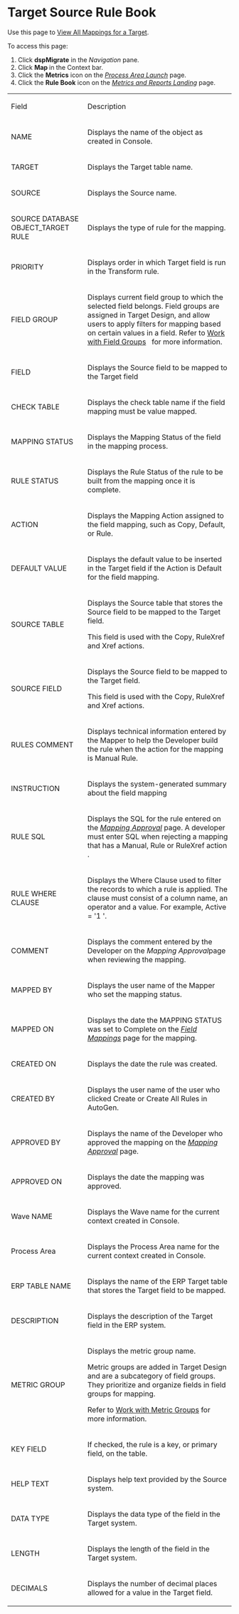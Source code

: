# Target Source Rule Book

<div class="use">

Use this page to [View All Mappings for a
Target](../Use_Cases/View_all_Mappings_for_a_Target.htm).

</div>

To access this page:

1.  Click <span style="font-weight: bold;">dspMigrate</span> in the
    <span style="font-style: italic;">Navigation</span> pane.
2.  Click <span style="font-weight: bold;">Map </span>in the Context
    bar.
3.  Click the <span style="font-weight: bold;">Metrics</span> icon on
    the *[Process Area Launch](Process_Area_Launch_map.htm)* page.
4.  Click the <span style="font-weight: bold;">Rule Book</span> icon on
    the *[Metrics and Reports Landing](Metrics_and_Reports_Landing.htm)*
    page.

<table>
<tbody>
<tr class="odd">
<td><p>Field</p></td>
<td><p>Description</p></td>
</tr>
<tr class="even">
<td><p>NAME</p></td>
<td><p>Displays the name of the object as created in Console.</p></td>
</tr>
<tr class="odd">
<td><p>TARGET</p></td>
<td><p>Displays the Target table name.</p></td>
</tr>
<tr class="even">
<td><p>SOURCE</p></td>
<td><p>Displays the Source name.</p></td>
</tr>
<tr class="odd">
<td><p>SOURCE DATABASE OBJECT_TARGET RULE</p></td>
<td><p>Displays the type of rule for the mapping.</p></td>
</tr>
<tr class="even">
<td><p>PRIORITY</p></td>
<td><p>Displays order in which Target field is run in the Transform rule.</p></td>
</tr>
<tr class="odd">
<td><p>FIELD GROUP</p></td>
<td><p>Displays current field group to which the selected field belongs. Field groups are assigned in Target Design, and allow users to apply filters for mapping based on certain values in a field. Refer to <a href="../../Design/Use_Cases/Work_with_Field_Groups.htm">Work with Field Groups</a>   for more information.</p></td>
</tr>
<tr class="even">
<td><p>FIELD</p></td>
<td><p>Displays the Source field to be mapped to the Target field</p></td>
</tr>
<tr class="odd">
<td><p>CHECK TABLE</p></td>
<td><p>Displays the check table name if the field mapping must be value mapped.</p></td>
</tr>
<tr class="even">
<td><p>MAPPING STATUS</p></td>
<td><p>Displays the <span id="Mapping Status" class="popUpLink">Mapping Status</span> of the field in the mapping process.</p></td>
</tr>
<tr class="odd">
<td><p>RULE STATUS</p></td>
<td><p>Displays the <span id="Rule Status" class="popUpLink">Rule Status</span> of the rule to be built from the mapping once it is complete.</p></td>
</tr>
<tr class="even">
<td><p>ACTION</p></td>
<td><p>Displays the <span id="Mapping Actions" class="popUpLink">Mapping Action</span> assigned to the field mapping, such as Copy, Default, or Rule.</p></td>
</tr>
<tr class="odd">
<td><p>DEFAULT VALUE</p></td>
<td><p>Displays the default value to be inserted in the Target field if the Action is Default for the field mapping.</p></td>
</tr>
<tr class="even">
<td><p>SOURCE TABLE</p></td>
<td><p>Displays the Source table that stores the Source field to be mapped to the Target field.</p>
<p>This field is used with the Copy, RuleXref and Xref actions.</p></td>
</tr>
<tr class="odd">
<td><p>SOURCE FIELD</p></td>
<td><p>Displays the Source field to be mapped to the Target field.</p>
<p>This field is used with the Copy, RuleXref and Xref actions.</p></td>
</tr>
<tr class="even">
<td><p>RULES COMMENT</p></td>
<td><p>Displays technical information entered by the Mapper to help the Developer build the rule when the action for the mapping is Manual Rule.</p></td>
</tr>
<tr class="odd">
<td><p>INSTRUCTION</p></td>
<td><p>Displays the system-generated summary about the field mapping</p></td>
</tr>
<tr class="even">
<td><p>RULE SQL</p></td>
<td><p>Displays the SQL for the rule entered on the <em><a href="Mapping_Approval_H.htm">Mapping Approval</a></em> page. A developer must enter SQL when rejecting a mapping that has a Manual, Rule or RuleXref action .</p></td>
</tr>
<tr class="odd">
<td><p>RULE WHERE CLAUSE</p></td>
<td><p>Displays the Where Clause used to filter the records to which a rule is applied. The clause must consist of a column name, an operator and a value. For example, Active = '1 '.</p></td>
</tr>
<tr class="even">
<td><p>COMMENT</p></td>
<td><p>Displays the comment entered by the Developer on the <em>Mapping Approval</em>page when reviewing the mapping.</p></td>
</tr>
<tr class="odd">
<td><p>MAPPED BY</p></td>
<td><p>Displays the user name of the Mapper who set the mapping status.</p></td>
</tr>
<tr class="even">
<td><p>MAPPED ON</p></td>
<td><p>Displays the date the MAPPING STATUS was set to Complete on the <em><a href="Field_Mappings_H.htm">Field Mappings</a></em> page for the mapping.</p></td>
</tr>
<tr class="odd">
<td><p>CREATED ON</p></td>
<td><p>Displays the date the rule was created.</p></td>
</tr>
<tr class="even">
<td><p>CREATED BY</p></td>
<td><p>Displays the user name of the user who clicked Create or Create All Rules in AutoGen.</p></td>
</tr>
<tr class="odd">
<td><p>APPROVED BY</p></td>
<td><p>Displays the name of the Developer who approved the mapping on the <em><a href="Mapping_Approval_H.htm">Mapping Approval</a></em> page.</p></td>
</tr>
<tr class="even">
<td><p>APPROVED ON</p></td>
<td><p>Displays the date the mapping was approved.</p></td>
</tr>
<tr class="odd">
<td><p>Wave NAME</p></td>
<td><p>Displays the Wave name for the current context created in Console.</p></td>
</tr>
<tr class="even">
<td><p>Process Area</p></td>
<td><p>Displays the Process Area name for the current context created in Console.</p></td>
</tr>
<tr class="odd">
<td><p>ERP TABLE NAME</p></td>
<td><p>Displays the name of the ERP Target table that stores the Target field to be mapped.</p></td>
</tr>
<tr class="even">
<td><p>DESCRIPTION</p></td>
<td><p>Displays the description of the Target field in the ERP system.</p></td>
</tr>
<tr class="odd">
<td><p>METRIC GROUP</p></td>
<td><p>Displays the metric group name.</p>
<p>Metric groups are added in Target Design and are a subcategory of field groups. They prioritize and organize fields in field groups for mapping.</p>
<p>Refer to <a href="../../Design/Use_Cases/Work_with_Metric_Groups.htm">Work with Metric Groups</a> for more information.</p></td>
</tr>
<tr class="even">
<td><p>KEY FIELD</p></td>
<td><p>If checked, the rule is a key, or primary field, on the table.</p></td>
</tr>
<tr class="odd">
<td><p>HELP TEXT</p></td>
<td><p>Displays help text provided by the Source system.</p></td>
</tr>
<tr class="even">
<td><p>DATA TYPE</p></td>
<td><p>Displays the data type of the field in the Target system.</p></td>
</tr>
<tr class="odd">
<td><p>LENGTH</p></td>
<td><p>Displays the length of the field in the Target system.</p></td>
</tr>
<tr class="even">
<td><p>DECIMALS</p></td>
<td><p>Displays the number of decimal places allowed for a value in the Target field.</p></td>
</tr>
</tbody>
</table>
